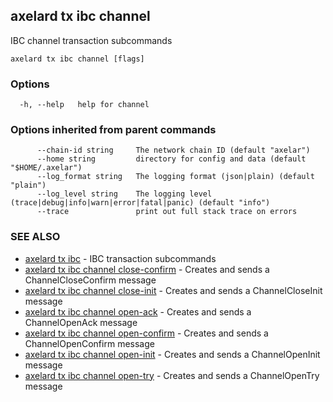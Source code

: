 ## axelard tx ibc channel

IBC channel transaction subcommands

```
axelard tx ibc channel [flags]
```

### Options

```
  -h, --help   help for channel
```

### Options inherited from parent commands

```
      --chain-id string     The network chain ID (default "axelar")
      --home string         directory for config and data (default "$HOME/.axelar")
      --log_format string   The logging format (json|plain) (default "plain")
      --log_level string    The logging level (trace|debug|info|warn|error|fatal|panic) (default "info")
      --trace               print out full stack trace on errors
```

### SEE ALSO

- [axelard tx ibc](axelard_tx_ibc.md)	 - IBC transaction subcommands
- [axelard tx ibc channel close-confirm](axelard_tx_ibc_channel_close-confirm.md)	 - Creates and sends a ChannelCloseConfirm message
- [axelard tx ibc channel close-init](axelard_tx_ibc_channel_close-init.md)	 - Creates and sends a ChannelCloseInit message
- [axelard tx ibc channel open-ack](axelard_tx_ibc_channel_open-ack.md)	 - Creates and sends a ChannelOpenAck message
- [axelard tx ibc channel open-confirm](axelard_tx_ibc_channel_open-confirm.md)	 - Creates and sends a ChannelOpenConfirm message
- [axelard tx ibc channel open-init](axelard_tx_ibc_channel_open-init.md)	 - Creates and sends a ChannelOpenInit message
- [axelard tx ibc channel open-try](axelard_tx_ibc_channel_open-try.md)	 - Creates and sends a ChannelOpenTry message
